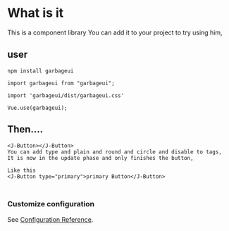# What is it
This is a component library
You can add it to your project to try using him,




## user
```
npm install garbageui
```

```
import garbageui from "garbageui";
```
```
import 'garbageui/dist/garbageui.css'
```
```
Vue.use(garbageui);
```
## Then....
```
<J-Button></J-Button>
You can add type and plain and round and circle and disable to tags,
It is now in the update phase and only finishes the button,

Like this
<J-Button type="primary">primary Button</J-Button>
```
### 
```

```

### Customize configuration
See [Configuration Reference](https://cli.vuejs.org/config/).
